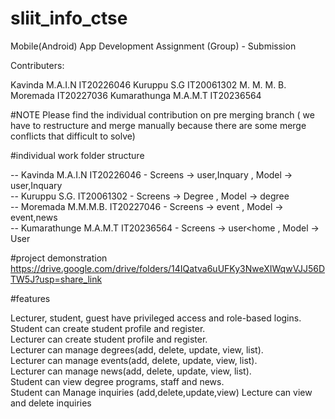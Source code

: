 # sliit_info_ctse

Mobile(Android) App Development Assignment (Group) - Submission

Contributers:

Kavinda M.A.I.N IT20226046 Kuruppu S.G IT20061302 M. M. M. B. Moremada IT20227036 Kumarathunga M.A.M.T IT20236564

#NOTE
Please find the individual contribution on pre merging branch 
( we have to restructure and merge manually because there are some merge conflicts that difficult to solve)

#individual work folder structure

-- Kavinda M.A.I.N       IT20226046    - Screens -> user,Inquary , Model -> user,Inquary <br/>
-- Kuruppu S.G.          IT20061302    - Screens -> Degree       , Model -> degree <br/>
-- Moremada M.M.M.B.     IT20227046    - Screens -> event        , Model -> event,news <br/>
-- Kumarathunge M.A.M.T  IT20236564    - Screens -> user<home    , Model -> User <br/>

#project demonstration
https://drive.google.com/drive/folders/14IQatva6uUFKy3NweXIWqwVJJ56DTW5J?usp=share_link

#features

Lecturer, student, guest have privileged access and role-based logins.  <br/>
Student can create student profile and register.  <br/>
Lecturer can create student profile and register. <br/>
Lecturer can manage degrees(add, delete, update, view, list). <br/>
Lecturer can manage events(add, delete, update, view, list). <br/>
Lecturer can manage news(add, delete, update, view, list). <br/> 
Student can view degree programs, staff and news. <br/>
Student can  Manage inquiries (add,delete,update,view)
Lecture can view and delete inquiries



